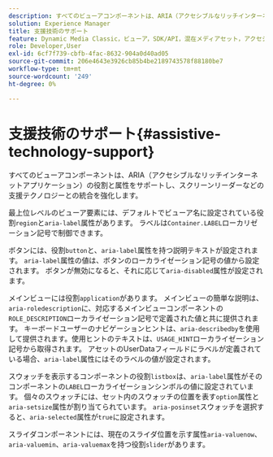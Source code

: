 ```yaml
---
description: すべてのビューアコンポーネントは、ARIA（アクセシブルなリッチインターネットアプリケーション）の役割と属性をサポートし、スクリーンリーダーなどの支援テクノロジーとの統合を強化します。
solution: Experience Manager
title: 支援技術のサポート
feature: Dynamic Media Classic，ビューア，SDK/API，混在メディアセット，アクセシビリティ
role: Developer,User
exl-id: 6cf7f739-cbfb-4fac-8632-904a0d40ad05
source-git-commit: 206e4643e3926cb85b4be2189743578f88180be7
workflow-type: tm+mt
source-wordcount: '249'
ht-degree: 0%

---
```


# 支援技術のサポート{#assistive-technology-support}

すべてのビューアコンポーネントは、ARIA（アクセシブルなリッチインターネットアプリケーション）の役割と属性をサポートし、スクリーンリーダーなどの支援テクノロジーとの統合を強化します。

最上位レベルのビューア要素には、デフォルトでビューア名に設定されている役割`region`と`aria-label`属性があります。 ラベルは`Container.LABEL`ローカリゼーション記号で制御できます。

ボタンには、役割`button`と、`aria-label`属性を持つ説明テキストが設定されます。 `aria-label`属性の値は、ボタンのローカライゼーション記号の値から設定されます。 ボタンが無効になると、それに応じて`aria-disabled`属性が設定されます。

メインビューには役割`application`があります。 メインビューの簡単な説明は、 `aria-roledescription`に、対応するメインビューコンポーネントの`ROLE_DESCRIPTION`ローカライゼーション記号で定義された値と共に提供されます。 キーボードユーザーのナビゲーションヒントは、`aria-describedby`を使用して提供されます。使用ヒントのテキストは、`USAGE_HINT`ローカライゼーション記号から取得されます。 アセットのUserDataフィールドにラベルが定義されている場合、`aria-label`属性にはそのラベルの値が設定されます。

スウォッチを表示するコンポーネントの役割`listbox`は、`aria-label`属性がそのコンポーネントの`LABEL`ローカライゼーションシンボルの値に設定されています。 個々のスウォッチには、セット内のスウォッチの位置を表す`option`属性と`aria-setsize`属性が割り当てられています。 `aria-posinset`スウォッチを選択すると、`aria-selected`属性が`true`に設定されます。

スライダコンポーネントには、現在のスライダ位置を示す属性`aria-valuenow`、`aria-valuemin`、`aria-valuemax`を持つ役割`slider`があります。

